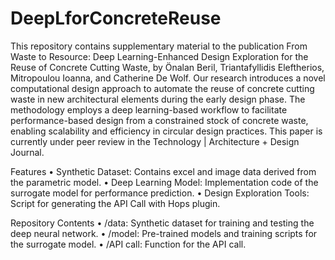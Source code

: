 # DeepLforConcreteReuse
This repository contains supplementary material to the publication From Waste to Resource: Deep Learning-Enhanced Design Exploration for the Reuse of Concrete Cutting Waste, by Önalan Beril, Triantafyllidis Eleftherios, Mitropoulou Ioanna, and Catherine De Wolf. Our research introduces a novel computational design approach to automate the reuse of concrete cutting waste in new architectural elements during the early design phase. The methodology employs a deep learning-based workflow to facilitate performance-based design from a constrained stock of concrete waste, enabling scalability and efficiency in circular design practices. This paper is currently under peer review in the Technology | Architecture + Design Journal.

Features
	•	Synthetic Dataset: Contains excel and image data derived from the parametric model.
	•	Deep Learning Model: Implementation code of the surrogate model for performance prediction.
	•	Design Exploration Tools: Script for generating the API Call with Hops plugin.

 Repository Contents
	•	/data: Synthetic dataset for training and testing the deep neural network.
	•	/model: Pre-trained models and training scripts for the surrogate model.
	•	/API call: Function for the API call.
